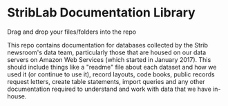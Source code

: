 # StribLab Documentation Library

Drag and drop your files/folders into the repo

This repo contains documentation for databases collected by the Strib newsroom's data team, particularly those that are housed on our data servers on Amazon Web Services (which started in January 2017). This should include things like a "readme" file about each dataset and how we used it (or continue to use it), record layouts, code books, public records request letters, create table statements, import queries and any other documentation required to understand and work with data that we have in-house.

